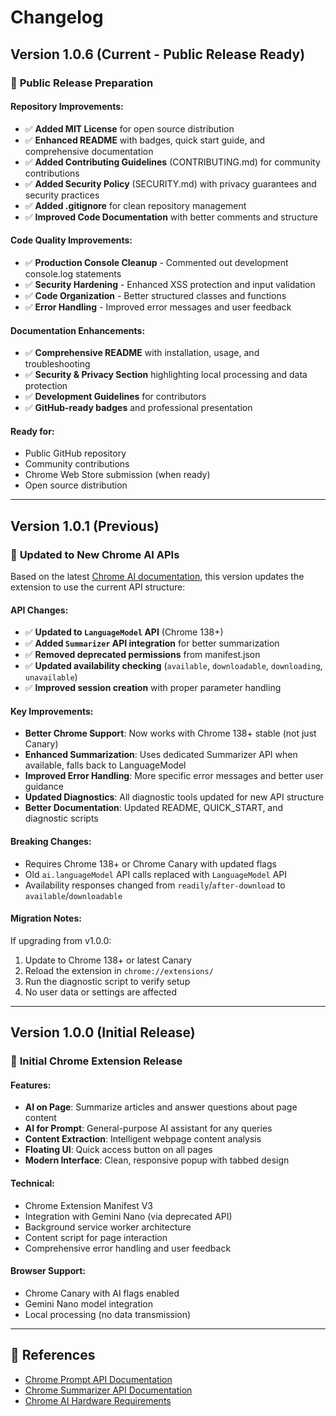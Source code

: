 # Changelog

## Version 1.0.6 (Current - Public Release Ready)

### 🚀 **Public Release Preparation**

#### **Repository Improvements:**
- ✅ **Added MIT License** for open source distribution
- ✅ **Enhanced README** with badges, quick start guide, and comprehensive documentation
- ✅ **Added Contributing Guidelines** (CONTRIBUTING.md) for community contributions
- ✅ **Added Security Policy** (SECURITY.md) with privacy guarantees and security practices
- ✅ **Added .gitignore** for clean repository management
- ✅ **Improved Code Documentation** with better comments and structure

#### **Code Quality Improvements:**
- ✅ **Production Console Cleanup** - Commented out development console.log statements
- ✅ **Security Hardening** - Enhanced XSS protection and input validation
- ✅ **Code Organization** - Better structured classes and functions
- ✅ **Error Handling** - Improved error messages and user feedback

#### **Documentation Enhancements:**
- ✅ **Comprehensive README** with installation, usage, and troubleshooting
- ✅ **Security & Privacy Section** highlighting local processing and data protection
- ✅ **Development Guidelines** for contributors
- ✅ **GitHub-ready badges** and professional presentation

#### **Ready for:**
- Public GitHub repository
- Community contributions
- Chrome Web Store submission (when ready)
- Open source distribution

---

## Version 1.0.1 (Previous)

### 🔄 **Updated to New Chrome AI APIs**

Based on the latest [Chrome AI documentation](https://developer.chrome.com/docs/extensions/ai/prompt-api), this version updates the extension to use the current API structure:

#### **API Changes:**
- ✅ **Updated to `LanguageModel` API** (Chrome 138+)
- ✅ **Added `Summarizer` API integration** for better summarization
- ✅ **Removed deprecated permissions** from manifest.json
- ✅ **Updated availability checking** (`available`, `downloadable`, `downloading`, `unavailable`)
- ✅ **Improved session creation** with proper parameter handling

#### **Key Improvements:**
- **Better Chrome Support**: Now works with Chrome 138+ stable (not just Canary)
- **Enhanced Summarization**: Uses dedicated Summarizer API when available, falls back to LanguageModel
- **Improved Error Handling**: More specific error messages and better user guidance
- **Updated Diagnostics**: All diagnostic tools updated for new API structure
- **Better Documentation**: Updated README, QUICK_START, and diagnostic scripts

#### **Breaking Changes:**
- Requires Chrome 138+ or Chrome Canary with updated flags
- Old `ai.languageModel` API calls replaced with `LanguageModel` API
- Availability responses changed from `readily`/`after-download` to `available`/`downloadable`

#### **Migration Notes:**
If upgrading from v1.0.0:
1. Update to Chrome 138+ or latest Canary
2. Reload the extension in `chrome://extensions/`
3. Run the diagnostic script to verify setup
4. No user data or settings are affected

---

## Version 1.0.0 (Initial Release)

### 🚀 **Initial Chrome Extension Release**

#### **Features:**
- **AI on Page**: Summarize articles and answer questions about page content
- **AI for Prompt**: General-purpose AI assistant for any queries
- **Content Extraction**: Intelligent webpage content analysis
- **Floating UI**: Quick access button on all pages
- **Modern Interface**: Clean, responsive popup with tabbed design

#### **Technical:**
- Chrome Extension Manifest V3
- Integration with Gemini Nano (via deprecated API)
- Background service worker architecture
- Content script for page interaction
- Comprehensive error handling and user feedback

#### **Browser Support:**
- Chrome Canary with AI flags enabled
- Gemini Nano model integration
- Local processing (no data transmission)

---

## 🔗 References

- [Chrome Prompt API Documentation](https://developer.chrome.com/docs/extensions/ai/prompt-api)
- [Chrome Summarizer API Documentation](https://developer.chrome.com/docs/ai/summarizer-api)
- [Chrome AI Hardware Requirements](https://developer.chrome.com/docs/extensions/ai/prompt-api#review-the-hardware-requirements)
